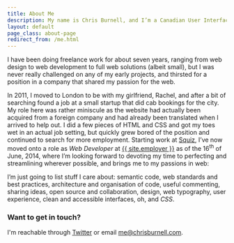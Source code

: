 ```yaml
---
title: About Me
description: My name is Chris Burnell, and I’m a Canadian User Interface Developer living in London, England.
layout: default
page_class: about-page
redirect_from: /me.html
---
```


I have been doing freelance work for about seven years, ranging from web design to web development to full web solutions (albeit small), but I was never really challenged on any of my early projects, and thirsted for a position in a company that shared my passion for the web.

In 2011, I moved to London to be with my girlfriend, Rachel, and after a bit of searching found a job at a small startup that did cab bookings for the city. My role here was rather miniscule as the website had actually been acquired from a foreign company and had already been translated when I arrived to help out. I did a few pieces of HTML and CSS and got my toes wet in an actual job setting, but quickly grew bored of the position and continued to search for more employment. Starting work at <a href="http://squiz.net" title="Squiz UK">Squiz</a>, I’ve now moved onto a role as <em>Web Developer</em> at <a rel="external" href="{{ site.employer.url }}" title="{{ site.employer }}">{{ site.employer }}</a> as of the 16<sup>th</sup> of June, 2014, where I’m looking forward to devoting my time to perfecting and streamlining wherever possible, and brings me to my passions in web:

I’m just going to list stuff I care about: semantic code, web standards and best practices, architecture and organisation of code, useful commenting, sharing ideas, open source and collaboration, design, web typography, user experience, clean and accessible interfaces, oh, and <em>CSS</em>.

### Want to get in touch?

I'm reachable through <a rel="me publisher" class="twitter-link" href="{{ site.twitter_url }}" title="{{ site.author }} on Twitter">Twitter</a> or email <a href="mailto:me@chrisburnell.com">me@chrisburnell.com</a>.
